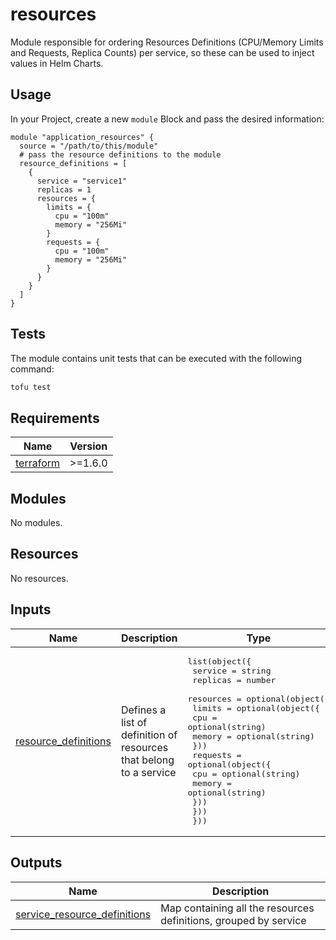 # resources

Module responsible for ordering Resources Definitions (CPU/Memory Limits and Requests, Replica Counts) per service, so these can be used to inject values in Helm Charts.

## Usage

In your Project, create a new `module` Block and pass the desired information:

```hcl
module "application_resources" {
  source = "/path/to/this/module"
  # pass the resource definitions to the module
  resource_definitions = [
    {
      service = "service1"
      replicas = 1
      resources = {
        limits = {
          cpu = "100m"
          memory = "256Mi"
        }
        requests = {
          cpu = "100m"
          memory = "256Mi"
        }
      }
    }
  ]
}
```

## Tests

The module contains unit tests that can be executed with the following command: 

```sh
tofu test
```

<!-- BEGIN_TF_DOCS -->
## Requirements

| Name | Version |
|------|---------|
| <a name="requirement_terraform"></a> [terraform](#requirement\_terraform) | >=1.6.0 |

## Modules

No modules.

## Resources

No resources.

## Inputs

| Name | Description | Type | Default | Required |
|------|-------------|------|---------|:--------:|
| <a name="input_resource_definitions"></a> [resource\_definitions](#input\_resource\_definitions) | Defines a list of definition of resources that belong to a service | <pre>list(object({<br/>    service  = string<br/>    replicas = number<br/>    resources = optional(object({<br/>      limits = optional(object({<br/>        cpu    = optional(string)<br/>        memory = optional(string)<br/>      }))<br/>      requests = optional(object({<br/>        cpu    = optional(string)<br/>        memory = optional(string)<br/>      }))<br/>    }))<br/>  }))</pre> | `[]` | no |

## Outputs

| Name | Description |
|------|-------------|
| <a name="output_service_resource_definitions"></a> [service\_resource\_definitions](#output\_service\_resource\_definitions) | Map containing all the resources definitions, grouped by service |
<!-- END_TF_DOCS -->
